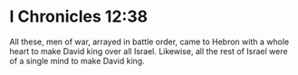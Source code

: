 # I Chronicles 12:38

All these, men of war, arrayed in battle order, came to Hebron with a whole heart to make David king over all Israel. Likewise, all the rest of Israel were of a single mind to make David king.
